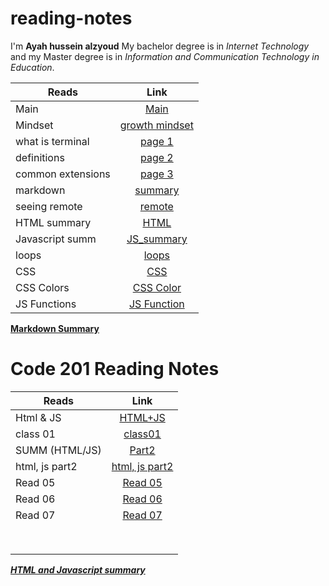 # reading-notes

I'm **Ayah hussein alzyoud**
My bachelor degree is in _Internet Technology_ and my Master degree is in _Information and Communication Technology in Education_.

| **Reads**         |                                **Link**                                |
| ----------------- | :--------------------------------------------------------------------: |
| Main              |         [Main](https://ayah-hussein.github.io/reading-notes/)          |
| Mindset           | [growth mindset](https://ayah-hussein.github.io/reading-notes/mindset) |
| what is terminal  |    [page 1](https://ayah-hussein.github.io/reading-notes/terminal)     |
| definitions       |   [page 2](https://ayah-hussein.github.io/reading-notes/definitions)   |
| common extensions |     [page 3](https://ayah-hussein.github.io/reading-notes/common)      |
| markdown          |                    [summary](summary%20of%20md.md)                     |
| seeing remote     |                      [remote](seeing%20remote.md)                      |
| HTML summary      |                         [HTML](html%20summ.md)                         |
| Javascript summ   |                      [JS_summary](js_summary.md)                       |
| loops             |                         [loops](loops_summ.md)                         |
| CSS               |                             [CSS](css.md)                              |
| CSS Colors        |                       [CSS Color](css_colors.md)                       |
| JS Functions      |                       [JS Function](js_function)                       |

**[Markdown Summary](summary%20of%20md.md)**

# Code 201 Reading Notes

| **Reads**      |          **Link**           |
| -------------- | :-------------------------: |
| Html & JS      |   [HTML+JS](class-02.md)    |
| class 01       |   [class01](class01.html)   |
| SUMM (HTML/JS) |      [Part2](html.md)       |
| html, js part2 | [html, js part2](read04.md) |
| Read 05        |    [Read 05](read05.md)     |
| Read 06        |    [Read 06](read06.md)     |
| Read 07        |    [Read 07](Read07.md)     |
|                |                             |
|                |                             |
|                |                             |
|                |                             |
|                |                             |
|                |                             |
|                |                             |
|                |                             |

[**_HTML and Javascript summary_**](class-01.md)
